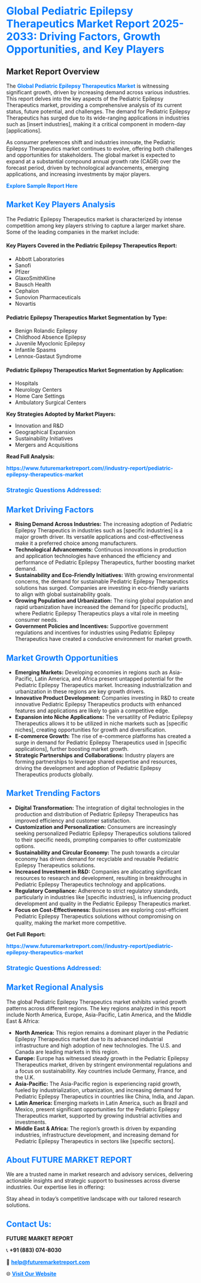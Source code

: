 <h1 style="color: #007BFF;">Global Pediatric Epilepsy Therapeutics Market Report 2025-2033: Driving Factors, Growth Opportunities, and Key Players</h1>

<section id="overview">
<h2>Market Report Overview</h2>
<p>The <a href="https://www.futuremarketreport.com//industry-report/pediatric-epilepsy-therapeutics-market" style="color: #007BFF; text-decoration: none;"><strong>Global Pediatric Epilepsy Therapeutics Market</strong></a> is witnessing significant growth, driven by increasing demand across various industries. This report delves into the key aspects of the Pediatric Epilepsy Therapeutics market, providing a comprehensive analysis of its current status, future potential, and challenges. The demand for Pediatric Epilepsy Therapeutics has surged due to its wide-ranging applications in industries such as [insert industries], making it a critical component in modern-day [applications].</p>
<p>As consumer preferences shift and industries innovate, the Pediatric Epilepsy Therapeutics market continues to evolve, offering both challenges and opportunities for stakeholders. The global market is expected to expand at a substantial compound annual growth rate (CAGR) over the forecast period, driven by technological advancements, emerging applications, and increasing investments by major players.</p>
</section>

<section id="overview">
<p><a href="https://www.futuremarketreport.com//request-sample/reportId=77195" style="color: #007BFF; text-decoration: none;"><strong>Explore Sample Report Here</strong></a></p>
</section>

<section id="key-players">
<h2 style="color: #007BFF;">Market Key Players Analysis</h2>
<p>The Pediatric Epilepsy Therapeutics market is characterized by intense competition among key players striving to capture a larger market share. Some of the leading companies in the market include:</p>
<h4>Key Players Covered in the Pediatric Epilepsy Therapeutics Report:</h4>
<ul><li>Abbott Laboratories</li><li>Sanofi</li><li>Pfizer</li><li>GlaxoSmithKline</li><li>Bausch Health</li><li>Cephalon</li><li>Sunovion Pharmaceuticals</li><li>Novartis</li></ul>
<h4>Pediatric Epilepsy Therapeutics Market Segmentation by Type:</h4>
<ul><li>Benign Rolandic Epilepsy</li><li>Childhood Absence Epilepsy</li><li>Juvenile Myoclonic Epilepsy</li><li>Infantile Spasms</li><li>Lennox-Gastaut Syndrome</li></ul>

<h4>Pediatric Epilepsy Therapeutics Market Segmentation by Application:</h4>
<ul><li>Hospitals</li><li>Neurology Centers</li><li>Home Care Settings</li><li>Ambulatory Surgical Centers</li></ul>
<p><strong>Key Strategies Adopted by Market Players:</strong></p>
<ul>
<li>Innovation and R&D</li>
<li>Geographical Expansion</li>
<li>Sustainability Initiatives</li>
<li>Mergers and Acquisitions</li>
</ul>
</section>

<section>
<p><strong>Read Full Analysis: </strong></p><a href="https://www.futuremarketreport.com//industry-report/pediatric-epilepsy-therapeutics-market" style="color: #007BFF; text-decoration: none;"><strong>https://www.futuremarketreport.com//industry-report/pediatric-epilepsy-therapeutics-market</strong></a>
<h3 style="color: #007BFF;">Strategic Questions Addressed:</h3>
</section>

<section id="driving-factors">
<h2 style="color: #007BFF;">Market Driving Factors</h2>
<ul>
<li><strong>Rising Demand Across Industries:</strong> The increasing adoption of Pediatric Epilepsy Therapeutics in industries such as [specific industries] is a major growth driver. Its versatile applications and cost-effectiveness make it a preferred choice among manufacturers.</li>
<li><strong>Technological Advancements:</strong> Continuous innovations in production and application technologies have enhanced the efficiency and performance of Pediatric Epilepsy Therapeutics, further boosting market demand.</li>
<li><strong>Sustainability and Eco-Friendly Initiatives:</strong> With growing environmental concerns, the demand for sustainable Pediatric Epilepsy Therapeutics solutions has surged. Companies are investing in eco-friendly variants to align with global sustainability goals.</li>
<li><strong>Growing Population and Urbanization:</strong> The rising global population and rapid urbanization have increased the demand for [specific products], where Pediatric Epilepsy Therapeutics plays a vital role in meeting consumer needs.</li>
<li><strong>Government Policies and Incentives:</strong> Supportive government regulations and incentives for industries using Pediatric Epilepsy Therapeutics have created a conducive environment for market growth.</li>
</ul>
</section>

<section id="growth-opportunities">
<h2 style="color: #007BFF;">Market Growth Opportunities</h2>
<ul>
<li><strong>Emerging Markets:</strong> Developing economies in regions such as Asia-Pacific, Latin America, and Africa present untapped potential for the Pediatric Epilepsy Therapeutics market. Increasing industrialization and urbanization in these regions are key growth drivers.</li>
<li><strong>Innovative Product Development:</strong> Companies investing in R&D to create innovative Pediatric Epilepsy Therapeutics products with enhanced features and applications are likely to gain a competitive edge.</li>
<li><strong>Expansion into Niche Applications:</strong> The versatility of Pediatric Epilepsy Therapeutics allows it to be utilized in niche markets such as [specific niches], creating opportunities for growth and diversification.</li>
<li><strong>E-commerce Growth:</strong> The rise of e-commerce platforms has created a surge in demand for Pediatric Epilepsy Therapeutics used in [specific applications], further boosting market growth.</li>
<li><strong>Strategic Partnerships and Collaborations:</strong> Industry players are forming partnerships to leverage shared expertise and resources, driving the development and adoption of Pediatric Epilepsy Therapeutics products globally.</li>
</ul>
</section>

<section id="trending-factors">
<h2 style="color: #007BFF;">Market Trending Factors</h2>
<ul>
<li><strong>Digital Transformation:</strong> The integration of digital technologies in the production and distribution of Pediatric Epilepsy Therapeutics has improved efficiency and customer satisfaction.</li>
<li><strong>Customization and Personalization:</strong> Consumers are increasingly seeking personalized Pediatric Epilepsy Therapeutics solutions tailored to their specific needs, prompting companies to offer customizable options.</li>
<li><strong>Sustainability and Circular Economy:</strong> The push towards a circular economy has driven demand for recyclable and reusable Pediatric Epilepsy Therapeutics solutions.</li>
<li><strong>Increased Investment in R&D:</strong> Companies are allocating significant resources to research and development, resulting in breakthroughs in Pediatric Epilepsy Therapeutics technology and applications.</li>
<li><strong>Regulatory Compliance:</strong> Adherence to strict regulatory standards, particularly in industries like [specific industries], is influencing product development and quality in the Pediatric Epilepsy Therapeutics market.</li>
<li><strong>Focus on Cost-Effectiveness:</strong> Businesses are exploring cost-efficient Pediatric Epilepsy Therapeutics solutions without compromising on quality, making the market more competitive.</li>
</ul>
</section>

<section>
<p><strong>Get Full Report: </strong></p><a href="https://www.futuremarketreport.com//industry-report/pediatric-epilepsy-therapeutics-market" style="color: #007BFF; text-decoration: none;"><strong>https://www.futuremarketreport.com//industry-report/pediatric-epilepsy-therapeutics-market</strong></a>
<h3 style="color: #007BFF;">Strategic Questions Addressed:</h3>
</section>


<section id="regional-analysis">
<h2 style="color: #007BFF;">Market Regional Analysis</h2>
<p>The global Pediatric Epilepsy Therapeutics market exhibits varied growth patterns across different regions. The key regions analyzed in this report include North America, Europe, Asia-Pacific, Latin America, and the Middle East & Africa:</p>
<ul>
<li><strong>North America:</strong> This region remains a dominant player in the Pediatric Epilepsy Therapeutics market due to its advanced industrial infrastructure and high adoption of new technologies. The U.S. and Canada are leading markets in this region.</li>
<li><strong>Europe:</strong> Europe has witnessed steady growth in the Pediatric Epilepsy Therapeutics market, driven by stringent environmental regulations and a focus on sustainability. Key countries include Germany, France, and the U.K.</li>
<li><strong>Asia-Pacific:</strong> The Asia-Pacific region is experiencing rapid growth, fueled by industrialization, urbanization, and increasing demand for Pediatric Epilepsy Therapeutics in countries like China, India, and Japan.</li>
<li><strong>Latin America:</strong> Emerging markets in Latin America, such as Brazil and Mexico, present significant opportunities for the Pediatric Epilepsy Therapeutics market, supported by growing industrial activities and investments.</li>
<li><strong>Middle East & Africa:</strong> The region’s growth is driven by expanding industries, infrastructure development, and increasing demand for Pediatric Epilepsy Therapeutics in sectors like [specific sectors].</li>
</ul>
</section>

<footer>
<h2 style="color: #007BFF;">About FUTURE MARKET REPORT</h2>
<p>We are a trusted name in market research and advisory services, delivering actionable insights and strategic support to businesses across diverse industries. Our expertise lies in offering:</p>

<p>Stay ahead in today’s competitive landscape with our tailored research solutions.</p>

<h2 style="color: #007BFF;">Contact Us:</h2>
<p><strong>FUTURE MARKET REPORT</strong></p>
<p>📞 <strong>+91 (883) 074-8030</strong></p>
<p>📧 <strong><a href="mailto:help@futuremarketreport.com" style="color: #007BFF;">help@futuremarketreport.com</a></strong></p>
<p>🌐 <strong><a href="https://www.futuremarketreport.com/" style="color: #007BFF;">Visit Our Website</a></strong></p>
</footer>